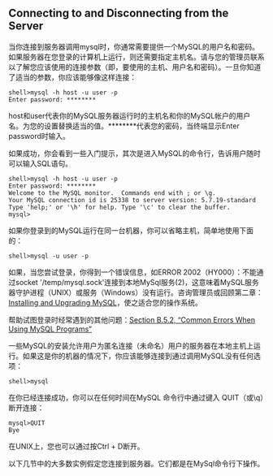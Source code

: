 ## Connecting to and Disconnecting from the Server

当你连接到服务器调用mysql时，你通常需要提供一个MySQL的用户名和密码。如果服务器在您登录的计算机上运行，则还需要指定主机名。请与您的管理员联系以了解您应该使用的连接参数（即，要使用的主机、用户名和密码）。一旦你知道了适当的参数，你应该能够像这样连接：

```
shell>mysql -h host -u user -p
Enter password: ********
```

host和user代表你的MySQL服务器运行时的主机名和你的MySQL帐户的用户名。为您的设置替换适当的值。\*\*\*\*\*\*\*\*代表您的密码，当终端显示Enter password时输入。

如果成功，你会看到一些入门提示，其次是进入MySQL的命令行，告诉用户随时可以输入SQL语句。

```
shell>mysql -h host -u user -p
Enter password: ********
Welcome to the MySQL monitor.  Commands end with ; or \g.
Your MySQL connection id is 25338 to server version: 5.7.19-standard
Type 'help;' or '\h' for help. Type '\c' to clear the buffer.
mysql>
```

如果你登录到的MySQL运行在同一台机器，你可以省略主机，简单地使用下面的：

```
shell>mysql -u user -p
```

如果，当您尝试登录，你得到一个错误信息，如ERROR 2002（HY000）：不能通过socket '/temp/mysql.sock'连接到本地MySql服务\(2\)，这意味着MySQL服务器守护进程（UNIX）或服务（Windows）没有运行。咨询管理员或回顾第二章：[Installing and Upgrading MySQL](https://dev.mysql.com/doc/refman/5.7/en/installing.html)，使之适合您的操作系统。

帮助试图登录时经常遇到的其他问题：[Section B.5.2, “Common Errors When Using MySQL Programs”](https://dev.mysql.com/doc/refman/5.7/en/common-errors.html)

一些MySQL的安装允许用户为匿名连接（未命名）用户的服务器在本地主机上运行。如果这是你的机器的情况下，你应该能够连接到通过调用MySQL没有任何选项：

```
shell>mysql
```

在你已经连接成功，你可以在任何时间在MySQL 命令行中通过键入 QUIT（或\q）断开连接：

```
mysql>QUIT
Bye
```

在UNIX上，您也可以通过按Ctrl + D断开。

以下几节中的大多数实例假定您连接到服务器。它们都是在MySql命令行下操作。

